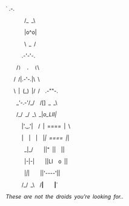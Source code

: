 `       .-.

       /_ _\
       
       |o^o|
       
       \ _ /
       
      .-'-'-.
      
    /`)  .  (`\
    
   / /|.-'-.|\ \
   
   \ \| (_) |/ /  .-""-.
   
    \_\'-.-'/_/  /[] _ _\
    
    /_/ \_/ \_\ _|_o_LII|_
    
      |'._.'|  / | ==== | \
      
      |  |  |  |_| ==== |_|
      
       \_|_/    ||" ||  ||
       
       |-|-|    ||LI  o ||
       
       |_|_|    ||'----'||
       
      /_/ \_\  /__|    |__\`
      
      

*These are not the droids you're looking for..*
